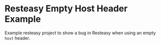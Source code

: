# Resteasy Empty Host Header Example
Example resteasy project to show a bug in Resteasy when using an empty `host` header.
